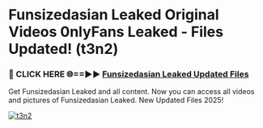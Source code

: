 # Funsizedasian Leaked Original Videos 0nlyFans Leaked - Files Updated! (t3n2)

<h3>🔴 CLICK HERE 🌐==►► <a href="https://tinyurl.com/3hn5wdd3" rel="nofollow">Funsizedasian Leaked Updated Files</a></h3>

Get Funsizedasian Leaked and all content. Now you can access all videos and pictures of Funsizedasian Leaked. New Updated Files 2025!

[![t3n2](https://i.imgur.com/4HnBqBT.gif)](https://tinyurl.com/3hn5wdd3)
